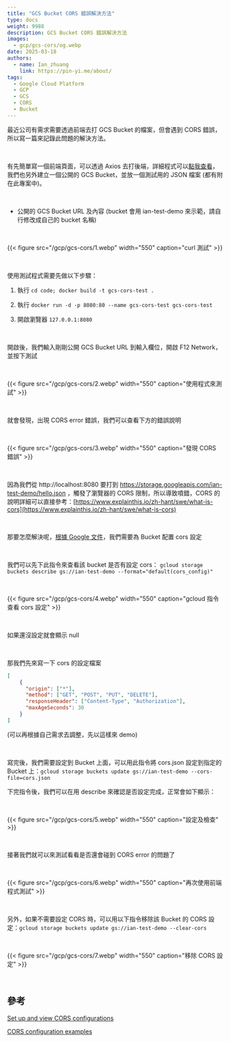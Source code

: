 ```yaml
---
title: "GCS Bucket CORS 錯誤解決方法"
type: docs
weight: 9988
description: GCS Bucket CORS 錯誤解決方法
images:
  - gcp/gcs-cors/og.webp
date: 2025-03-18
authors:
  - name: Ian_zhuang
    link: https://pin-yi.me/about/
tags:
  - Google Cloud Platform
  - GCP
  - GCS
  - CORS
  - Bucket
---
```


最近公司有需求需要透過前端去打 GCS Bucket 的檔案，但會遇到 CORS 錯誤，所以寫一篇來記錄此問題的解決方法。

<br>

有先簡單寫一個前端頁面，可以透過 Axios 去打後端，詳細程式可以[點我查看](https://github.com/880831ian/gcs-cors)，我們也另外建立一個公開的 GCS Bucket，並放一個測試用的 JSON 檔案
(都有附在此專案中)。

<br>

- 公開的 GCS Bucket URL 及內容 (bucket 會用 ian-test-demo 來示範，請自行修改成自己的 bucket 名稱)

<br>

{{< figure src="/gcp/gcs-cors/1.webp" width="550" caption="curl 測試" >}}

<br>

使用測試程式需要先做以下步驟：

1. 執行 `cd code; docker build -t gcs-cors-test .`

2. 執行 `docker run -d -p 8080:80 --name gcs-cors-test gcs-cors-test`

3. 開啟瀏覽器 `127.0.0.1:8080`

<br>

開啟後，我們輸入剛剛公開 GCS Bucket URL 到輸入欄位，開啟 F12 Network，並按下測試

<br>

{{< figure src="/gcp/gcs-cors/2.webp" width="550" caption="使用程式來測試" >}}

<br>

就會發現，出現 CORS error 錯誤，我們可以查看下方的錯誤說明

<br>

{{< figure src="/gcp/gcs-cors/3.webp" width="550" caption="發現 CORS 錯誤" >}}

<br>

因為我們從 http://localhost:8080 要打到 https://storage.googleapis.com/ian-test-demo/hello.json ，觸發了瀏覽器的 CORS 限制，所以導致噴錯，CORS 的說明詳細可以直接參考：[https://www.explainthis.io/zh-hant/swe/what-is-cors](https://www.explainthis.io/zh-hant/swe/what-is-cors)

<br>

那要怎麼解決呢，[根據 Google 文件](https://cloud.google.com/storage/docs/using-cors#command-line)，我們需要為 Bucket 配置 cors 設定

<br>

 我們可以先下此指令來查看該 bucket 是否有設定 cors： `gcloud storage buckets describe gs://ian-test-demo --format="default(cors_config)"`

<br>

{{< figure src="/gcp/gcs-cors/4.webp" width="550" caption="gcloud 指令查看 cors 設定" >}}

<br>

如果還沒設定就會顯示 null

<br>

那我們先來寫一下 cors 的設定檔案

```json
[
    {
      "origin": ["*"],
      "method": ["GET", "POST", "PUT", "DELETE"],
      "responseHeader": ["Content-Type", "Authorization"],
      "maxAgeSeconds": 30
    }
]
```
(可以再根據自己需求去調整，先以這樣來 demo)

<br>

寫完後，我們需要設定到 Bucket 上面，可以用此指令將 cors.json 設定到指定的 Bucket 上：`gcloud storage buckets update gs://ian-test-demo --cors-file=cors.json`

下完指令後，我們可以在用 describe 來確認是否設定完成，正常會如下顯示：

<br>

{{< figure src="/gcp/gcs-cors/5.webp" width="550" caption="設定及檢查" >}}

<br>

接著我們就可以來測試看看是否還會碰到 CORS error 的問題了

<br>

{{< figure src="/gcp/gcs-cors/6.webp" width="550" caption="再次使用前端程式測試" >}}

<br>

另外，如果不需要設定 CORS 時，可以用以下指令移除該 Bucket 的 CORS 設定：`gcloud storage buckets update gs://ian-test-demo --clear-cors`

<br>

{{< figure src="/gcp/gcs-cors/7.webp" width="550" caption="移除 CORS 設定" >}}

<br>

## 參考

[Set up and view CORS configurations](https://cloud.google.com/storage/docs/using-cors#command-line)

[CORS configuration examples](https://cloud.google.com/storage/docs/cors-configurations)

